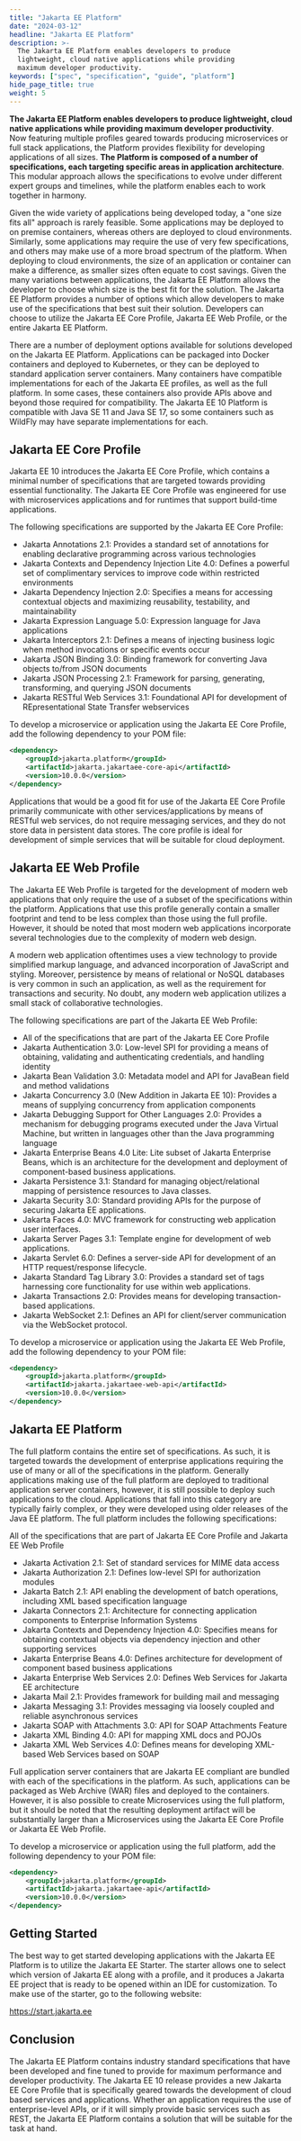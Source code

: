 ```yaml
---
title: "Jakarta EE Platform" 
date: "2024-03-12"
headline: "Jakarta EE Platform" 
description: >-
  The Jakarta EE Platform enables developers to produce
  lightweight, cloud native applications while providing
  maximum developer productivity.
keywords: ["spec", "specification", "guide", "platform"]
hide_page_title: true
weight: 5
---
```


**The Jakarta EE Platform enables developers to produce
lightweight, cloud native applications while providing
maximum developer productivity**. Now featuring multiple
profiles geared towards producing microservices or full
stack applications, the Platform provides flexibility for
developing applications of all sizes. **The Platform is
composed of a number of specifications, each targeting
specific areas in application architecture**. This modular
approach allows the specifications to evolve under
different expert groups and timelines, while the platform
enables each to work together in harmony.

Given the wide variety of applications being developed
today, a "one size fits all" approach is rarely feasible.
Some applications may be deployed to on premise containers,
whereas others are deployed to cloud environments.
Similarly, some applications may require the use of very
few specifications, and others may make use of a more broad
spectrum of the platform. When deploying to cloud
environments, the size of an application or container can
make a difference, as smaller sizes often equate to cost
savings. Given the many variations between applications,
the Jakarta EE Platform allows the developer to choose
which size is the best fit for the solution. The Jakarta
EE Platform provides a number of options which allow
developers to make use of the specifications that best suit
their solution. Developers can choose to utilize the
Jakarta EE Core Profile, Jakarta EE Web Profile, or the
entire Jakarta EE Platform.

There are a number of deployment options available for
solutions developed on the Jakarta EE Platform.
Applications can be packaged into Docker containers and
deployed to Kubernetes, or they can be deployed to standard
application server containers. Many containers have
compatible implementations for each of the Jakarta EE
profiles, as well as the full platform. In some cases,
these containers also provide APIs above and beyond those
required for compatibility. The Jakarta EE 10 Platform is
compatible with Java SE 11 and Java SE 17, so some
containers such as WildFly may have separate
implementations for each.

## Jakarta EE Core Profile

Jakarta EE 10 introduces the Jakarta EE Core Profile, which contains a minimal
number of specifications that are targeted towards providing essential
functionality. The Jakarta EE Core Profile was engineered for use with
microservices applications and for runtimes that support build-time
applications. 

The following specifications are supported by the Jakarta EE Core Profile:

- Jakarta Annotations 2.1: Provides a standard set of annotations for enabling
  declarative programming across various technologies
- Jakarta Contexts and Dependency Injection Lite 4.0: Defines a powerful set of
  complimentary services to improve code within restricted environments
- Jakarta Dependency Injection 2.0: Specifies a means for accessing contextual
  objects and maximizing reusability, testability, and maintainability
- Jakarta Expression Language 5.0: Expression language for Java applications
- Jakarta Interceptors 2.1: Defines a means of injecting business logic when
  method invocations or specific events occur
- Jakarta JSON Binding 3.0: Binding framework for converting Java objects
  to/from JSON documents
- Jakarta JSON Processing 2.1: Framework for parsing, generating, transforming,
  and querying JSON documents
- Jakarta RESTful Web Services 3.1: Foundational API for development of
  REpresentational State Transfer webservices

To develop a microservice or application using the Jakarta EE Core Profile, add
the following dependency to your POM file:

```xml
<dependency>
    <groupId>jakarta.platform</groupId>
    <artifactId>jakarta.jakartaee-core-api</artifactId>
    <version>10.0.0</version>
</dependency>
```

Applications that would be a good fit for use of the Jakarta EE Core Profile
primarily communicate with other services/applications by means of RESTful web
services, do not require messaging services, and they do not store data in
persistent data stores. The core profile is ideal for development of simple
services that will be suitable for cloud deployment.

## Jakarta EE Web Profile

The Jakarta EE Web Profile is targeted for the development
of modern web applications that only require the use of a
subset of the specifications within the platform.
Applications that use this profile generally contain a
smaller footprint and tend to be less complex than those
using the full profile. However, it should be noted that
most modern web applications incorporate several
technologies due to the complexity of modern web design. 

A modern web application oftentimes uses a view technology
to provide simplified markup language, and advanced
incorporation of JavaScript and styling. Moreover,
persistence by means of relational or NoSQL databases is
very common in such an application, as well as the
requirement for transactions and security. No doubt, any
modern web application utilizes a small stack of
collaborative technologies.

The following specifications are part of the Jakarta EE Web
Profile:

- All of the specifications that are part of the Jakarta EE Core Profile
- Jakarta Authentication 3.0: Low-level SPI for providing a means of obtaining, validating and authenticating credentials, and handling identity
- Jakarta Bean Validation 3.0:  Metadata model and API for JavaBean field and method validations
- Jakarta Concurrency 3.0 (New Addition in Jakarta EE 10): Provides a means of supplying concurrency from application components
- Jakarta Debugging Support for Other Languages 2.0: Provides a mechanism for debugging programs executed under the Java Virtual Machine, but written in languages other than the Java programming language
- Jakarta Enterprise Beans 4.0 Lite: Lite subset of Jakarta Enterprise Beans, which is an architecture for the development and deployment of component-based business applications.
- Jakarta Persistence 3.1: Standard for managing object/relational mapping of persistence resources to Java classes.
- Jakarta Security 3.0: Standard providing APIs for the purpose of securing Jakarta EE applications.
- Jakarta Faces 4.0: MVC framework for constructing web application user interfaces.
- Jakarta Server Pages 3.1: Template engine for development of web applications.
- Jakarta Servlet 6.0: Defines a server-side API for development of an HTTP request/response lifecycle.
- Jakarta Standard Tag Library 3.0: Provides a standard set of tags harnessing core functionality for use within web applications.
- Jakarta Transactions 2.0:  Provides means for developing transaction-based applications.
- Jakarta WebSocket 2.1: Defines an API for client/server communication via the WebSocket protocol.

To develop a microservice or application using the Jakarta
EE Web Profile, add the following dependency to your POM
file:

```xml
<dependency>
    <groupId>jakarta.platform</groupId>
    <artifactId>jakarta.jakartaee-web-api</artifactId>
    <version>10.0.0</version>
</dependency>
```

## Jakarta EE Platform

The full platform contains the entire set of
specifications.  As such, it is targeted towards the
development of enterprise applications requiring the use of
many or all of the specifications in the platform.
Generally applications making use of the full platform are
deployed to traditional application server containers,
however, it is still possible to deploy such applications
to the cloud. Applications that fall into this category
are typically fairly complex, or they were developed using
older releases of the Java EE platform. The full platform
includes the following specifications:

All of the specifications that are part of Jakarta EE Core
Profile and Jakarta EE Web Profile

- Jakarta Activation 2.1: Set of standard services for MIME
  data access
- Jakarta Authorization 2.1: Defines low-level SPI for
  authorization modules
- Jakarta Batch 2.1: API enabling the development of batch
  operations, including XML based specification language
- Jakarta Connectors 2.1: Architecture for connecting
  application components to Enterprise Information Systems
- Jakarta Contexts and Dependency Injection 4.0: Specifies
  means for obtaining contextual objects via dependency
  injection and other supporting services
- Jakarta Enterprise Beans 4.0: Defines architecture for
  development of component based business applications
- Jakarta Enterprise Web Services 2.0: Defines Web Services
  for Jakarta EE architecture
- Jakarta Mail 2.1: Provides framework for building mail
  and messaging
- Jakarta Messaging 3.1: Provides messaging via loosely
  coupled and reliable asynchronous services
- Jakarta SOAP with Attachments 3.0: API for SOAP
  Attachments Feature
- Jakarta XML Binding 4.0: API for mapping XML docs and
  POJOs
- Jakarta XML Web Services 4.0: Defines means for
  developing XML-based Web Services based on SOAP

Full application server containers that are Jakarta EE
compliant are bundled with each of the specifications in
the platform. As such, applications can be packaged as Web
Archive (WAR) files and deployed to the containers.
However, it is also possible to create Microservices using
the full platform, but it should be noted that the
resulting deployment artifact will be substantially larger
than a Microservices using the Jakarta EE Core Profile or
Jakarta EE Web Profile. 

To develop a microservice or application using the full
platform, add the following dependency to your POM file:

```xml
<dependency>
    <groupId>jakarta.platform</groupId>
    <artifactId>jakarta.jakartaee-api</artifactId>
    <version>10.0.0</version>
</dependency>
```

## Getting Started

The best way to get started developing applications with
the Jakarta EE Platform is to utilize the Jakarta EE
Starter. The starter allows one to select which version of
Jakarta EE along with a profile, and it produces a Jakarta
EE project that is ready to be opened within an IDE for
customization. To make use of the starter, go to the
following website:

https://start.jakarta.ee

## Conclusion

The Jakarta EE Platform contains industry standard
specifications that have been developed and fine tuned to
provide for maximum performance and developer productivity.
The Jakarta EE 10 release provides a new Jakarta EE Core
Profile that is specifically geared towards the development
of cloud based services and applications. Whether an
application requires the use of enterprise-level APIs, or
if it will simply provide basic services such as REST, the
Jakarta EE Platform contains a solution that will be
suitable for the task at hand.
